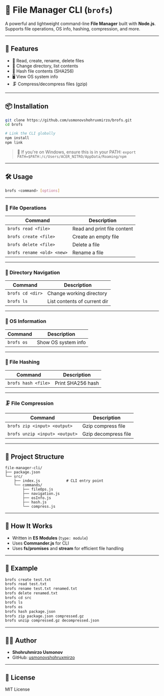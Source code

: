 # 📁 File Manager CLI (`brofs`)

A powerful and lightweight command-line **File Manager** built with **Node.js**.
Supports file operations, OS info, hashing, compression, and more.

---

## 🚀 Features

- 📄 Read, create, rename, delete files
- 📂 Change directory, list contents
- 🔐 Hash file contents (SHA256)
- 🖥️ View OS system info
- 🗜️ Compress/decompress files (gzip)

---

## 📦 Installation

```bash
git clone https://github.com/usmonovshohruxmirzo/brofs.git
cd brofs

# Link the CLI globally
npm install
npm link
```

> 🔧 If you're on Windows, ensure this is in your PATH:
> `export PATH=$PATH:/c/Users/ACER_NITRO/AppData/Roaming/npm`

---

## 🛠️ Usage

```bash
brofs <command> [options]
```

---

### 📁 File Operations

| Command                    | Description                 |
| -------------------------- | --------------------------- |
| `brofs read <file>`        | Read and print file content |
| `brofs create <file>`      | Create an empty file        |
| `brofs delete <file>`      | Delete a file               |
| `brofs rename <old> <new>` | Rename a file               |

---

### 📂 Directory Navigation

| Command          | Description                  |
| ---------------- | ---------------------------- |
| `brofs cd <dir>` | Change working directory     |
| `brofs ls`       | List contents of current dir |

---

### 🧠 OS Information

| Command    | Description         |
| ---------- | ------------------- |
| `brofs os` | Show OS system info |

---

### 🔐 File Hashing

| Command             | Description       |
| ------------------- | ----------------- |
| `brofs hash <file>` | Print SHA256 hash |

---

### 🗜️ File Compression

| Command                        | Description          |
| ------------------------------ | -------------------- |
| `brofs zip <input> <output>`   | Gzip compress file   |
| `brofs unzip <input> <output>` | Gzip decompress file |

---

## 🔧 Project Structure

```
file-manager-cli/
├── package.json
└── src/
    ├── index.js            # CLI entry point
    └── commands/
        ├── fileOps.js
        ├── navigation.js
        ├── osInfo.js
        ├── hash.js
        └── compress.js
```

---

## 🧠 How It Works

- Written in **ES Modules** (`type: module`)
- Uses **Commander.js** for CLI
- Uses **fs/promises** and **stream** for efficient file handling

---

## 🧪 Example

```bash
brofs create test.txt
brofs read test.txt
brofs rename test.txt renamed.txt
brofs delete renamed.txt
brofs cd src
brofs ls
brofs os
brofs hash package.json
brofs zip package.json compressed.gz
brofs unzip compressed.gz decompressed.json
```

---

## 🧑‍💻 Author

- **Shohruhmirzo Usmonov**
- GitHub: [usmonovshohruxmirzo](https://github.com/usmonovshohruxmirzo)

---

## 📜 License

MIT License
